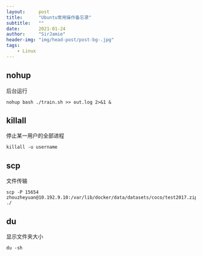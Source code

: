 ```yaml
---
layout:     post
title:      "Ubuntu常用操作备忘录"
subtitle:   ""
date:       2021-01-24
author:     "SirJamie"
header-img: "img/head-post/post-bg-.jpg"
tags:
    - Linux
---
```



## nohup
后台运行
```
nohup bash ./train.sh >> out.log 2>&1 &
```


## killall
停止某一用户的全部进程
```
killall -u username
```

## scp
文件传输
```
scp -P 15654 zhouzheyuan@10.192.9.10:/var/lib/docker/data/datasets/coco/test2017.zip ./
```


## du
显示文件夹大小
```
du -sh
```